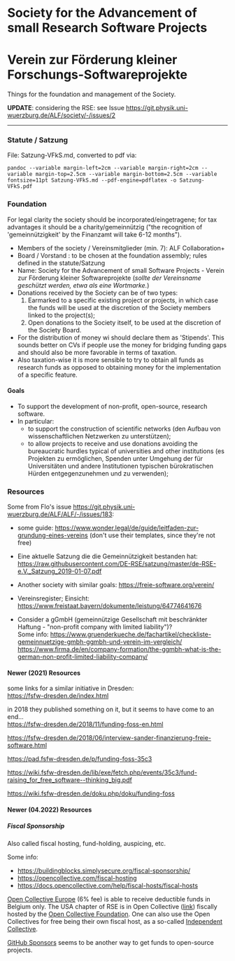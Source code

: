 # Society for the Advancement of small Research Software Projects

# Verein zur Förderung kleiner Forschungs-Softwareprojekte


Things for the foundation and management of the Society.

**UPDATE**: considering the RSE: see Issue https://git.physik.uni-wuerzburg.de/ALF/society/-/issues/2

---

### Statute / Satzung

File: Satzung-VFkS.md, converted to pdf via:

~~~
pandoc --variable margin-left=2cm --variable margin-right=2cm --variable margin-top=2.5cm --variable margin-bottom=2.5cm --variable fontsize=11pt Satzung-VFkS.md --pdf-engine=pdflatex -o Satzung-VFkS.pdf
~~~


### Foundation

For legal clarity the society should be incorporated/eingetragene; for tax advantages it should be a charity/gemeinnützig ("the recognition of 'gemeinnützigkeit' by the Finanzamt will take 6-12 months").

* Members of the society / Vereinsmitglieder (min. 7): ALF Collaboration+
* Board / Vorstand : to be chosen at the foundation assembly; rules defined in the statute/Satzung
* Name: Society for the Advancement of small Software Projects - Verein zur Förderung kleiner Softwareprojekte (_sollte der Vereinsname geschützt werden, etwa als eine Wortmarke._)
* Donations received by the Society can be of two types:
  1. Earmarked to a specific existing project or projects, in which case the funds will be used at the discretion of the Society members linked to the project(s);
  2. Open donations to the Society itself, to be used at the discretion of the Society Board.
* For the distribution of money wi should declare them as 'Stipends'. This sounds better on CVs if people use the money for bridging funding gaps and should also be more favorable in terms of taxation.
* Also taxation-wise it is more sensible to try to obtain all funds as research funds as opposed to obtaining money for the implementation of a specific feature.

#### Goals

* To support the development of non-profit, open-source, research software.
* In particular:
   * to support the construction of scientific networks (den Aufbau von wissenschaftlichen Netzwerken zu unterstützen);
   * to allow projects to receive and use donations avoiding the bureaucratic hurdles typical of universities and other institutions (es Projekten zu ermöglichen, Spenden unter Umgehung der für Universitäten und andere Institutionen typischen bürokratischen Hürden entgegenzunehmen und zu verwenden);

### Resources

Some from Flo's issue https://git.physik.uni-wuerzburg.de/ALF/ALF/-/issues/183:

* some guide: https://www.wonder.legal/de/guide/leitfaden-zur-grundung-eines-vereins (don't use their templates, since they're not free)
* Eine aktuelle Satzung die die Gemeinnützigkeit bestanden hat: https://raw.githubusercontent.com/DE-RSE/satzung/master/de-RSE-e.V._Satzung_2019-01-07.pdf
* Another society with similar goals: https://freie-software.org/verein/

* Vereinsregister; Einsicht:  https://www.freistaat.bayern/dokumente/leistung/64774641676

* Consider a gGmbH (gemeinnützige Gesellschaft mit beschränkter Haftung - "non-profit company with limited liability")?   
  Some info: https://www.gruenderkueche.de/fachartikel/checkliste-gemeinnuetzige-gmbh-ggmbh-und-verein-im-vergleich/   
             https://www.firma.de/en/company-formation/the-ggmbh-what-is-the-german-non-profit-limited-liability-company/


#### Newer (2021) Resources

some links for a similar initiative in Dresden:   
https://fsfw-dresden.de/index.html

in 2018 they published something on it, but it seems to have come to an end...   
https://fsfw-dresden.de/2018/11/funding-foss-en.html

https://fsfw-dresden.de/2018/06/interview-sander-finanzierung-freie-software.html

https://pad.fsfw-dresden.de/p/funding-foss-35c3

https://wiki.fsfw-dresden.de/lib/exe/fetch.php/events/35c3/fund-raising_for_free_software--thinking_big.pdf

https://wiki.fsfw-dresden.de/doku.php/doku/funding-foss


#### Newer (04.2022) Resources

##### Fiscal Sponsorship

Also called fiscal hosting, fund-holding, auspicing, etc.

Some info: 
- https://buildingblocks.simplysecure.org/fiscal-sponsorship/
- https://opencollective.com/fiscal-hosting
- https://docs.opencollective.com/help/fiscal-hosts/fiscal-hosts

[Open Collective Europe](https://opencollective.com/europe) (6% fee) is able to receive deductible funds in Belgium only.
The USA chapter of RSE is in Open Collective ([link](https://opencollective.com/usrse)) fiscally hosted by the [Open Collective Foundation](https://opencollective.com/foundation). One can also use the Open Collectives for free being their own fiscal host, as a so-called [Independent Collective](https://docs.opencollective.com/help/independent-collectives/about-independent-collectives).

[GitHub Sponsors](https://docs.github.com/en/sponsors) seems to be another way to get funds to open-source projects.
